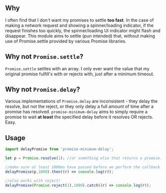 ## Why

I often find that I don't want my promises to settle **too fast**. In the case of making a network request and showing a spinner/loading indicator, if the request finishes too quickly, the spinner/loading UI indicator might flash and disappear. This module aims to settle (pun intended) that, without making use of Promise.settle provided by various Promise libraries.

## Why not `Promise.settle`?

`Promise.settle` settles with an array. I only ever want the value that my original promise fulfill's with or rejects with, just after a minimum timeout.

## Why not `Promise.delay`?
Various implementations of `Promise.delay` are inconsistent - they delay the resolve, but not the reject, or they only delay a full amount of time after a promise has resolved. `promise-minimum-delay` aims to simply require a promise to wait **at least** the specified delay before it resolves OR rejects. Easy.

## Usage

```js
import delayPromise from 'promise-minimum-delay';

let p = Promise.resolve(1); //or something else that returns a promise, like a network request

//make sure at least 1000ms have passed before we perform the callback
delayPromise(p,1000).then((r) => console.log(r));

//also works with reject!
delayPromise(Promise.reject(1),1000).catch((r) => console.log(r));
```

